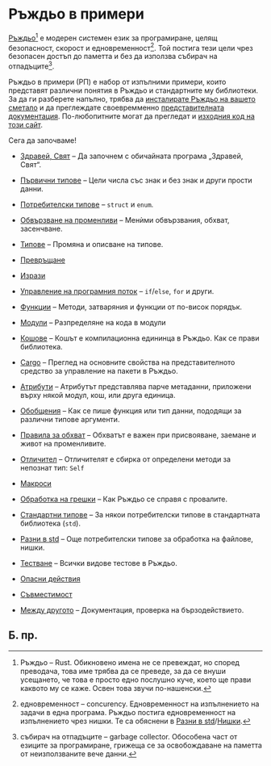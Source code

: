 # Ръждьо в примери

<!-- ⁰¹²³⁴⁵⁶⁷⁸⁹ -->
[Ръждьо][rust][^Rust] е модерен системен език за програмиране, целящ
безопасност, скорост и едновременност[^concurency]. Той постига тези цели чрез
безопасен достъп до паметта и без да използва събирач на
отпадъците[^garbage_c].

Ръждьо в примери (РП) е набор от изпълними примери, които представят различни
понятия в Ръждьо и стандартните му библиотеки. За да ги разберете напълно, трябва
да [инсталирате Ръждьо на вашето сметало][install] и да преглеждате своевремменно
[представителната документация][std]. По-любопитните могат да прегледат и
[изходния код на този сайт][home].

Сега да започваме!

- [Здравей, Свят](hello.md) – Да започнем с обичайната програма „Здравей,
  Свят“.

- [Първични типове](primitives.md) – Цели числа със знак и без знак и други
  прости данни.

- [Потребителски типове](custom_types.md) – `struct` и `enum`.

- [Обвързване на променливи](variable_bindings.md) – Менѝми обвързвания,
  обхват, засенчване.

- [Типове](types.md) – Промяна и описване на типове.

- [Превръщане](conversion.md)

- [Изрази](expression.md)

- [Управление на програмния поток](flow_control.md) – `if`/`else`, `for` и
  други.

- [Функции](fn.md) – Методи, затваряния и функции от по-висок порядък.

- [Модули](mod.md) – Разпределяне на кода в модули

- [Кошове](crates.md) – Кошът е компилационна едининца в Ръждьо. Как се прави
  библиотека.

- [Cargo](cargo.md) – Преглед на основните свойства на представителното
  средство за управление на пакети в Ръждьо.

- [Атрибути](attribute.md) – Атрибутът представлява парче метаданни, приложени
  върху някой модул, кош, или друга единица.

- [Обобщения](generics.md) – Как се пише функция или тип данни, пододящи за
  различни типове аргументи.

- [Правила за обхват](scope.md) – Обхватът е важен при присвояване, заемане и
  живот на променливите.

- [Отличител](trait.md) – Отличителят е сбирка от определени методи за непознат
  тип: `Self`

- [Макроси](macros.md)

- [Обработка на грешки](error.md) – Как Ръждьо се справя с провалите.

- [Стандартни типове](std.md) – За някои потребителски типове в
  стандартната библиотека (`std`).

- [Разни в std](std_misc.md) – Още потребителски типове за обработка на
  файлове, нишки.

- [Тестване](testing.md) – Всички видове тестове в Ръждьо.

- [Опасни действия](unsafe.md)

- [Съвместимост](compatibility.md)

- [Между другото](meta.md) – Документация, проверка на бързодействието.

## Б. пр.

[^Rust]: Ръждьо – Rust. Обикновено имена не се превеждат, но според преводача,
  това име трябва да се преведе, за да се внуши усещането, че това е просто
  едно послушно куче, което ще прави каквото му се каже. Освен това звучи
  по-нашенски.

[^concurency]: едновременност – concurency. Едновременност на изпълнението на
  задачи в една програма. Ръждьо постига едновременност на изпълнението чрез
  нишки. Те са обяснени в [Разни в
  std](std_misc.md)/[Нишки](std_misc/threads.md).

[^garbage_c]: събирач на отпадъците – garbage collector. Обособена част от
  езиците за програмиране, грижеща се за освобождаване на паметта от
  неизползваните вече данни.


[rust]: https://www.rust-lang.org/
[install]: https://www.rust-lang.org/tools/install
[std]: https://doc.rust-lang.org/std/
[home]:https://github.com/kberov/rust-by-example-bg 
